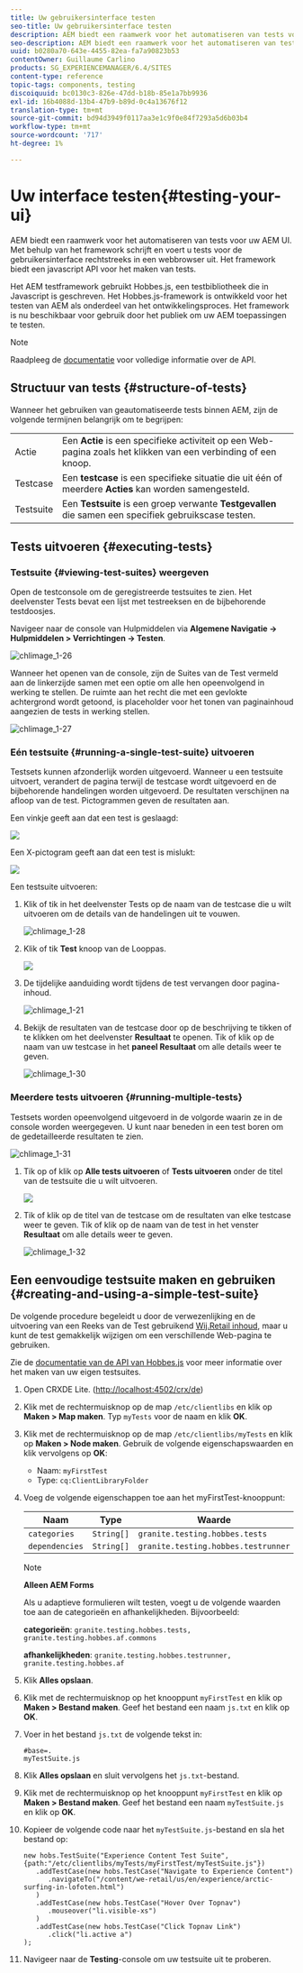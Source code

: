 ```yaml
---
title: Uw gebruikersinterface testen
seo-title: Uw gebruikersinterface testen
description: AEM biedt een raamwerk voor het automatiseren van tests voor uw AEM UI
seo-description: AEM biedt een raamwerk voor het automatiseren van tests voor uw AEM UI
uuid: b0280a70-643e-4455-82ea-fa7a90823b53
contentOwner: Guillaume Carlino
products: SG_EXPERIENCEMANAGER/6.4/SITES
content-type: reference
topic-tags: components, testing
discoiquuid: bc0130c3-826e-47dd-b18b-85e1a7bb9936
exl-id: 16b4088d-13b4-47b9-b89d-0c4a13676f12
translation-type: tm+mt
source-git-commit: bd94d3949f0117aa3e1c9f0e84f7293a5d6b03b4
workflow-type: tm+mt
source-wordcount: '717'
ht-degree: 1%

---
```


# Uw interface testen{#testing-your-ui}

AEM biedt een raamwerk voor het automatiseren van tests voor uw AEM UI. Met behulp van het framework schrijft en voert u tests voor de gebruikersinterface rechtstreeks in een webbrowser uit. Het framework biedt een javascript API voor het maken van tests.

Het AEM testframework gebruikt Hobbes.js, een testbibliotheek die in Javascript is geschreven. Het Hobbes.js-framework is ontwikkeld voor het testen van AEM als onderdeel van het ontwikkelingsproces. Het framework is nu beschikbaar voor gebruik door het publiek om uw AEM toepassingen te testen.

>[!NOTE]
>
>Raadpleeg de [documentatie](https://helpx.adobe.com/experience-manager/6-4/sites/developing/using/reference-materials/test-api/index.html) voor volledige informatie over de API.

## Structuur van tests {#structure-of-tests}

Wanneer het gebruiken van geautomatiseerde tests binnen AEM, zijn de volgende termijnen belangrijk om te begrijpen:

|  |  |
|---|---|
| Actie | Een **Actie** is een specifieke activiteit op een Web-pagina zoals het klikken van een verbinding of een knoop. |
| Testcase | Een **testcase** is een specifieke situatie die uit één of meerdere **Acties** kan worden samengesteld. |
| Testsuite | Een **Testsuite** is een groep verwante **Testgevallen** die samen een specifiek gebruikscase testen. |

## Tests uitvoeren {#executing-tests}

### Testsuite {#viewing-test-suites} weergeven

Open de testconsole om de geregistreerde testsuites te zien. Het deelvenster Tests bevat een lijst met testreeksen en de bijbehorende testdoosjes.

Navigeer naar de console van Hulpmiddelen via **Algemene Navigatie -> Hulpmiddelen > Verrichtingen -> Testen**.

![chlimage_1-26](assets/chlimage_1-26.png)

Wanneer het openen van de console, zijn de Suites van de Test vermeld aan de linkerzijde samen met een optie om alle hen opeenvolgend in werking te stellen. De ruimte aan het recht die met een gevlokte achtergrond wordt getoond, is placeholder voor het tonen van paginainhoud aangezien de tests in werking stellen.

![chlimage_1-27](assets/chlimage_1-27.png)

### Eén testsuite {#running-a-single-test-suite} uitvoeren

Testsets kunnen afzonderlijk worden uitgevoerd. Wanneer u een testsuite uitvoert, verandert de pagina terwijl de testcase wordt uitgevoerd en de bijbehorende handelingen worden uitgevoerd. De resultaten verschijnen na afloop van de test. Pictogrammen geven de resultaten aan.

Een vinkje geeft aan dat een test is geslaagd:

![](do-not-localize/chlimage_1-5.png)

Een X-pictogram geeft aan dat een test is mislukt:

![](do-not-localize/chlimage_1-6.png)

Een testsuite uitvoeren:

1. Klik of tik in het deelvenster Tests op de naam van de testcase die u wilt uitvoeren om de details van de handelingen uit te vouwen.

   ![chlimage_1-28](assets/chlimage_1-28.png)

1. Klik of tik **Test** knoop van de Looppas.

   ![](do-not-localize/chlimage_1-7.png)

1. De tijdelijke aanduiding wordt tijdens de test vervangen door pagina-inhoud.

   ![chlimage_1-21](assets/chlimage_1-29.png)

1. Bekijk de resultaten van de testcase door op de beschrijving te tikken of te klikken om het deelvenster **Resultaat** te openen. Tik of klik op de naam van uw testcase in het **paneel Resultaat** om alle details weer te geven.

   ![chlimage_1-30](assets/chlimage_1-30.png)

### Meerdere tests uitvoeren {#running-multiple-tests}

Testsets worden opeenvolgend uitgevoerd in de volgorde waarin ze in de console worden weergegeven. U kunt naar beneden in een test boren om de gedetailleerde resultaten te zien.

![chlimage_1-31](assets/chlimage_1-31.png)

1. Tik op of klik op **Alle tests uitvoeren** of **Tests uitvoeren** onder de titel van de testsuite die u wilt uitvoeren.

   ![](do-not-localize/chlimage_1-8.png)

1. Tik of klik op de titel van de testcase om de resultaten van elke testcase weer te geven. Tik of klik op de naam van de test in het venster **Resultaat** om alle details weer te geven.

   ![chlimage_1-32](assets/chlimage_1-32.png)

## Een eenvoudige testsuite maken en gebruiken {#creating-and-using-a-simple-test-suite}

De volgende procedure begeleidt u door de verwezenlijking en de uitvoering van een Reeks van de Test gebruikend [Wij.Retail inhoud](/help/sites-developing/we-retail.md), maar u kunt de test gemakkelijk wijzigen om een verschillende Web-pagina te gebruiken.

Zie de [documentatie van de API van Hobbes.js](https://helpx.adobe.com/experience-manager/6-4/sites/developing/using/reference-materials/test-api/index.html) voor meer informatie over het maken van uw eigen testsuites.

1. Open CRXDE Lite. ([http://localhost:4502/crx/de](http://localhost:4502/crx/de))
1. Klik met de rechtermuisknop op de map `/etc/clientlibs` en klik op **Maken > Map maken**. Typ `myTests` voor de naam en klik **OK**.
1. Klik met de rechtermuisknop op de map `/etc/clientlibs/myTests` en klik op **Maken > Node maken**. Gebruik de volgende eigenschapswaarden en klik vervolgens op **OK**:

   * Naam: `myFirstTest`
   * Type: `cq:ClientLibraryFolder`

1. Voeg de volgende eigenschappen toe aan het myFirstTest-knooppunt:

   | Naam | Type | Waarde |
   |---|---|---|
   | `categories` | `String[]` | `granite.testing.hobbes.tests` |
   | `dependencies` | `String[]` | `granite.testing.hobbes.testrunner` |

   >[!NOTE]
   >
   >**Alleen AEM Forms**
   >
   >Als u adaptieve formulieren wilt testen, voegt u de volgende waarden toe aan de categorieën en afhankelijkheden. Bijvoorbeeld:
   >
   >**categorieën**:  `granite.testing.hobbes.tests, granite.testing.hobbes.af.commons`
   >
   >**afhankelijkheden**:  `granite.testing.hobbes.testrunner, granite.testing.hobbes.af`

1. Klik **Alles opslaan**.
1. Klik met de rechtermuisknop op het knooppunt `myFirstTest` en klik op **Maken > Bestand maken**. Geef het bestand een naam `js.txt` en klik op **OK**.
1. Voer in het bestand `js.txt` de volgende tekst in:

   ```
   #base=.
   myTestSuite.js
   ```

1. Klik **Alles opslaan** en sluit vervolgens het `js.txt`-bestand.
1. Klik met de rechtermuisknop op het knooppunt `myFirstTest` en klik op **Maken > Bestand maken**. Geef het bestand een naam `myTestSuite.js` en klik op **OK**.
1. Kopieer de volgende code naar het `myTestSuite.js`-bestand en sla het bestand op:

   ```
   new hobs.TestSuite("Experience Content Test Suite", {path:"/etc/clientlibs/myTests/myFirstTest/myTestSuite.js"})
      .addTestCase(new hobs.TestCase("Navigate to Experience Content")
         .navigateTo("/content/we-retail/us/en/experience/arctic-surfing-in-lofoten.html")
      )
      .addTestCase(new hobs.TestCase("Hover Over Topnav")
         .mouseover("li.visible-xs")
      )
      .addTestCase(new hobs.TestCase("Click Topnav Link")
         .click("li.active a")
   );
   ```

1. Navigeer naar de **Testing**-console om uw testsuite uit te proberen.
